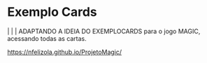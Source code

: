 # Exemplo Cards
| | |
ADAPTANDO A IDEIA DO EXEMPLOCARDS para o jogo MAGIC, acessando todas as cartas.

https://nfelizola.github.io/ProjetoMagic/




